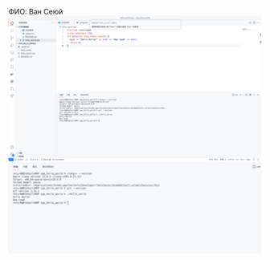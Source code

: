 ФИО: Ван Сеюй
![screenshot1](https://raw.githubusercontent.com/AncientEncoder/cpp_hello_world/master/screenshot1.png)
![screenshot2](https://raw.githubusercontent.com/AncientEncoder/cpp_hello_world/master/screenshot2.png)
